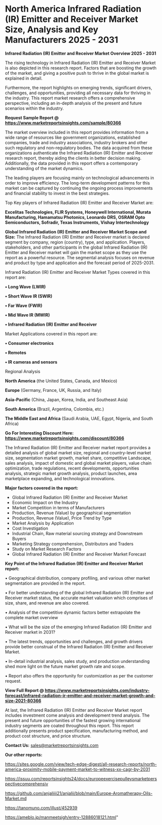# North America Infrared Radiation (IR) Emitter and Receiver Market Size, Analysis and Key Manufacturers 2025 - 2031

<Strong> Infrared Radiation (IR) Emitter and Receiver Market Overview 2025 - 2031</strong>

The rising technology in Infrared Radiation (IR) Emitter and Receiver Market is also depicted in this research report. Factors that are boosting the growth of the market, and giving a positive push to thrive in the global market is explained in detail.

Furthermore, the report highlights on emerging trends, significant drivers, challenges, and opportunities, providing all necessary data for thriving in the industry. This report market research offers a comprehensive perspective, including an in-depth analysis of the present and future scenarios within the industry.

<strong>Request Sample Report @ <a href=https://www.marketreportsinsights.com/sample/80366>https://www.marketreportsinsights.com/sample/80366</a></strong>

The market overview included in this report provides information from a wide range of resources like government organizations, established companies, trade and industry associations, industry brokers and other such regulatory and non-regulatory bodies. The data acquired from these organizations authenticate the Infrared Radiation (IR) Emitter and Receiver research report, thereby aiding the clients in better decision making. Additionally, the data provided in this report offers a contemporary understanding of the market dynamics.

The leading players are focusing mainly on technological advancements in order to improve efficiency. The long-term development patterns for this market can be captured by continuing the ongoing process improvements and financial stability to invest in the best strategies.

Top Key players of Infrared Radiation (IR) Emitter and Receiver Market are:

<strong>Excelitas Technologies, FLIR Systems, Honeywell International, Murata Manufacturing, Hamamatsu Photonics, Leonardo DRS, OSRAM Opto Semiconductors, Sofradir, Texas Instruments, Vishay Intertechnology</strong>

<strong><b>Global Infrared Radiation (IR) Emitter and Receiver Market Scope and Size:</b></strong>
The Infrared Radiation (IR) Emitter and Receiver market is declared segment by company, region (country), type, and application. Players, stakeholders, and other participants in the global Infrared Radiation (IR) Emitter and Receiver market will gain the market scope as they use the report as a powerful resource. The segmental analysis focuses on revenue and product by type and application and the forecast period of 2025-2031.

Infrared Radiation (IR) Emitter and Receiver Market Types covered in this report are:

<strong>• Long Wave (LWIR)

• Short Wave IR (SWIR)

• Far Wave (FWIR)

• Mid Wave IR (MWIR)

• Infrared Radiation (IR) Emitter and Receiver</strong>

Market Applications covered in this report are:

<strong>• Consumer electronics

• Remotes

• IR cameras and sensors</strong> 

Regional Analysis

<strong>North America</strong> (the United States, Canada, and Mexico)

<strong>Europe</strong> (Germany, France, UK, Russia, and Italy)

<strong>Asia-Pacific</strong> (China, Japan, Korea, India, and Southeast Asia)

<strong>South America</strong> (Brazil, Argentina, Colombia, etc.)

<strong>The Middle East and Africa</strong> (Saudi Arabia, UAE, Egypt, Nigeria, and South Africa)

<strong>Go For Interesting Discount Here: <a href=https://www.marketreportsinsights.com/discount/80366>https://www.marketreportsinsights.com/discount/80366</a></strong>

The Infrared Radiation (IR) Emitter and Receiver market report provides a detailed analysis of global market size, regional and country-level market size, segmentation market growth, market share, competitive Landscape, sales analysis, impact of domestic and global market players, value chain optimization, trade regulations, recent developments, opportunities analysis, strategic market growth analysis, product launches, area marketplace expanding, and technological innovations.

<strong><b>Major factors covered in the report:</b></strong>
<ul>
  <li>Global Infrared Radiation (IR) Emitter and Receiver Market </li>
  <li>Economic Impact on the Industry</li>
  <li>Market Competition in terms of Manufacturers</li>
  <li>Production, Revenue (Value) by geographical segmentation</li>
  <li>Production, Revenue (Value), Price Trend by Type</li>
  <li>Market Analysis by Application</li>
  <li>Cost Investigation</li>
  <li>Industrial Chain, Raw material sourcing strategy and Downstream Buyers</li>
  <li>Marketing Strategy comprehension, Distributors and Traders</li>
  <li>Study on Market Research Factors</li>
  <li>Global Infrared Radiation (IR) Emitter and Receiver Market Forecast</li>
</ul>

<strong><b>Key Point of the Infrared Radiation (IR) Emitter and Receiver Market report:</b></strong>

• Geographical distribution, company profiling, and various other market segmentation are provided in the report.

• For better understanding of the global Infrared Radiation (IR) Emitter and Receiver market status, the accurate market valuation which comprises of size, share, and revenue are also covered.

• Analysis of the competitive dynamic factors better extrapolate the complete market overview

• What will be the size of the emerging Infrared Radiation (IR) Emitter and Receiver market in 2031?

• The latest trends, opportunities and challenges, and growth drivers provide better construal of the Infrared Radiation (IR) Emitter and Receiver Market.

• In-detail industrial analysis, sales study, and production understanding shed more light on the future market growth rate and scope.

• Report also offers the opportunity for customization as per the customer request.

<strong><b>View Full Report @ <a href=https://www.marketreportsinsights.com/industry-forecast/infrared-radiation-ir-emitter-and-receiver-market-growth-and-size-2021-80366>https://www.marketreportsinsights.com/industry-forecast/infrared-radiation-ir-emitter-and-receiver-market-growth-and-size-2021-80366</a></b></strong>


At last, the Infrared Radiation (IR) Emitter and Receiver Market report includes investment come analysis and development trend analysis. The present and future opportunities of the fastest growing international industry segments are coated throughout this report. This report additionally presents product specification, manufacturing method, and product cost structure, and price structure.

<strong>Contact Us:</strong>
sales@marketreportsinsights.com

<strong>Our other reports:</strong>

<a href=https://sites.google.com/view/tech-edge-digest/all-research-reports/north-america-proximity-mobile-payment-market-to-witness-xx-cagr-by-2031>https://sites.google.com/view/tech-edge-digest/all-research-reports/north-america-proximity-mobile-payment-market-to-witness-xx-cagr-by-2031</a>

<a href=https://issuu.com/reportsinsights24/docs/europeexercisepulleysmarketperspectivecomprehensiv>https://issuu.com/reportsinsights24/docs/europeexercisepulleysmarketperspectivecomprehensiv</a>

<a href=https://github.com/anjaliiii21/anjalii/blob/main/Europe-Aromatherapy-Oils-Market.md>https://github.com/anjaliiii21/anjalii/blob/main/Europe-Aromatherapy-Oils-Market.md</a>

<a href=https://tanomuno.com/illust/452939>https://tanomuno.com/illust/452939</a>

<a href=https://ameblo.jp/manmeetsigh/entry-12886018121.html>https://ameblo.jp/manmeetsigh/entry-12886018121.html</a>"
